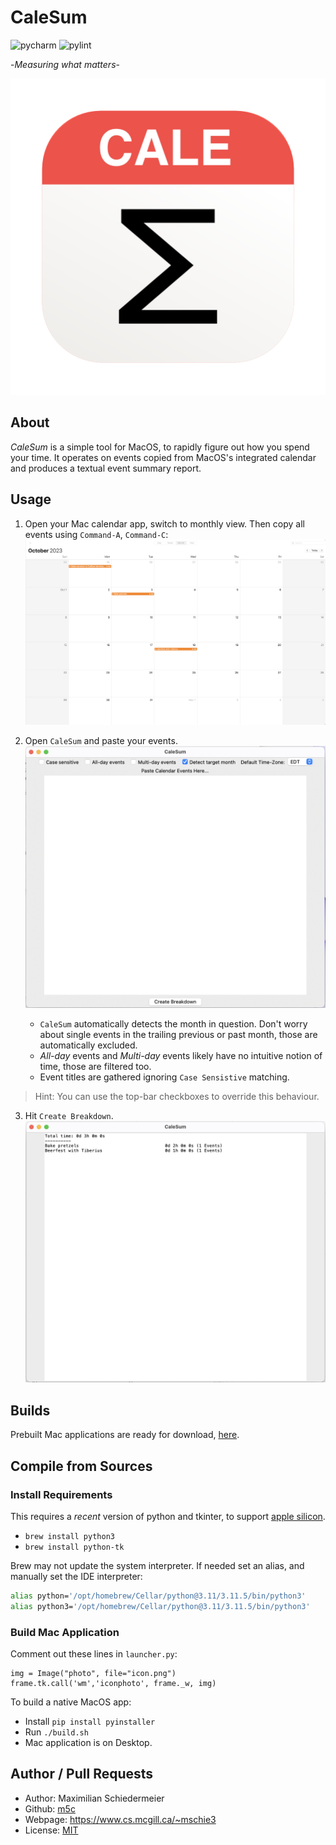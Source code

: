 # CaleSum

![pycharm](https://img.shields.io/badge/PyCharm-23.1.4-blue)
![pylint](https://img.shields.io/badge/PyLint-2.16.0-blue)

-*Measuring what matters*-

![icon](icon.png)

## About

*CaleSum* is a simple tool for MacOS, to rapidly figure out how you spend your time. It operates on events copied from
MacOS's integrated calendar and produces a textual event summary report.

## Usage

1) Open your Mac calendar app, switch to monthly view. Then copy all events using `Command-A`, `Command-C`:  
   ![calendar](docs/calendar.png)

2) Open `CaleSum` and paste your events.  
   ![menu](docs/menu.png)

    * `CaleSum` automatically detects the month in question. Don't worry about single events in the trailing previous or past month, those are automatically excluded.
    * *All-day* events and *Multi-day* events likely have no intuitive notion of time, those are filtered too.
    * Event titles are gathered ignoring `Case Sensistive` matching. 

 > Hint: You can use the top-bar checkboxes to override this behaviour.

3) Hit `Create Breakdown`.  
   ![breakdown](docs/breakdown.png)

## Builds

Prebuilt Mac applications are ready for download, [here](https://github.com/m5c/CaleSum/releases).

## Compile from Sources

### Install Requirements

This requires a *recent* version of python and tkinter, to
support [apple silicon](https://support.apple.com/en-ca/HT211814).

* `brew install python3`
* `brew install python-tk`

Brew may not update the system interpreter. If needed set an alias, and manually set the IDE interpreter:

```bash
alias python='/opt/homebrew/Cellar/python@3.11/3.11.5/bin/python3'
alias python3='/opt/homebrew/Cellar/python@3.11/3.11.5/bin/python3'
```

### Build Mac Application

Comment out these lines in `launcher.py`:

```
img = Image("photo", file="icon.png")
frame.tk.call('wm','iconphoto', frame._w, img)
```

To build a native MacOS app:

* Install `pip install pyinstaller`
* Run `./build.sh`
* Mac application is on Desktop.

## Author / Pull Requests

* Author: Maximilian Schiedermeier
* Github: [m5c](https://github.com/m5c)
* Webpage: https://www.cs.mcgill.ca/~mschie3
* License: [MIT](https://opensource.org/licenses/MIT)
